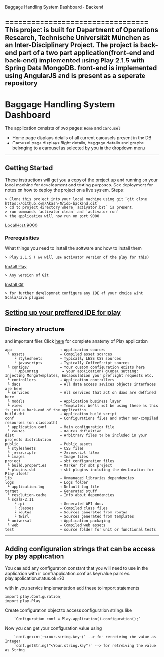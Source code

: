 Baggage Handling System Dashboard - Backend

=================================
This project is built for Department of Operations Research, Technische Universität München as an Inter-Disciplinary Project.
The project is back-end part of a two part application(front-end and back-end) implemented using Play 2.1.5 with Spring Data MongoDB.
front-end is implemented using AngularJS and is present as a seperate repository
---
# Baggage Handling System Dashboard
The application consists of two pages: `Home` and `Carousel`
- Home page displays details of all current carousels present in the DB
- Carousel page displays flight details, baggage details and graphs belonging to a carousel as selected by you in the dropdown menu
---
## Getting Started

These instructions will get you a copy of the project up and running on your local machine for development and testing purposes. See deployment for notes on how to deploy the project on a live system.
Steps: 
```
> Clone this project into your local machine using git `git clone https://github.com/Akash-M/idp-backend.git`
> cd to project directory where `activator.bat` is present.
> run commands `activator clean` and `activator run`
> the application will now run on port 9000
```
[LocalHost:9000](http://locahost:9000/)

### Prerequisities

What things you need to install the software and how to install them

```
> Play 2.1.5 ( we will use activator version of the play for this) 
```
[Install Play](https://www.playframework.com/documentation/2.5.x/Installing)
```
> Any version of Git
```
[Install Git](https://git-scm.com/book/en/v2/Getting-Started-Installing-Git)
```
> for further developmnet configure any IDE of your choice wiht Scala/Java plugins 
```
[Setting up your preffered IDE for play](https://www.playframework.com/documentation/2.5.x/IDE)
---
## Directory structure
and important files
Click [here](https://www.playframework.com/documentation/2.5.x/Anatomy) for complete anatomy of Play application
```
app                      → Application sources
 └ assets                → Compiled asset sources
    └ stylesheets        → Typically LESS CSS sources
    └ javascripts        → Typically CoffeeScript sources
 └ configs/              → Your custom configuration exists here
    └ AppConfig           → your applications global setting: Injecting MongoTemplates, Encapsulation your preflight requests etc.
 └ controllers           → Application controllers
 └ daos                  → All data access sevices objects interfaces are here
 └ services              → All services that act on daos are deffined here
 └ models                → Application business layer
 └ views                 → Templates: We'll not be using these as this is just a back-end of the application
build.sbt                → Application build script
conf                     → Configurations files and other non-compiled resources (on classpath)
 └ application.conf      → Main configuration file
 └ routes                → Routes definition
dist                     → Arbitrary files to be included in your projects distribution
public                   → Public assets
 └ stylesheets           → CSS files
 └ javascripts           → Javascript files
 └ images                → Image files
project                  → sbt configuration files
 └ build.properties      → Marker for sbt project
 └ plugins.sbt           → sbt plugins including the declaration for Play itself
lib                      → Unmanaged libraries dependencies
logs                     → Logs folder
 └ application.log       → Default log file
target                   → Generated stuff
 └ resolution-cache      → Info about dependencies
 └ scala-2.11
    └ api                → Generated API docs
    └ classes            → Compiled class files
    └ routes             → Sources generated from routes
    └ twirl              → Sources generated from templates
 └ universal             → Application packaging
 └ web                   → Compiled web assets
test                     → source folder for unit or functional tests
```
---
## Adding configuration strings that can be access by play application
You can add any configuration constant that you will need to use in the application with in conf/application.conf as key/value pairs 
ex. play.application.status.ok=90

with in you service implementation add these to import statements
```
import play.Configuration;
import play.Play;
```
Create configuration object to access configuration strings like 
```
    `Configuration conf = Play.application().configuration();`       
```
Now you can get your configuration value using 
```
    `conf.getInt("<Your.string.key")` --> for retreiving the value as Integer
    `conf.getString("<Your.string.key")` --> for retreiving the value as String
```
     